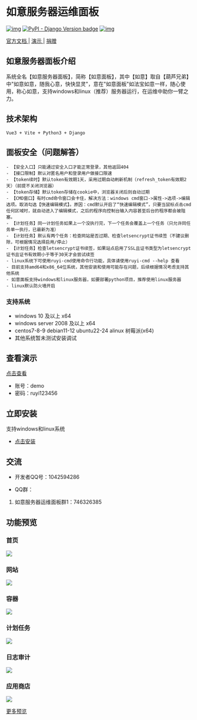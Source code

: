 
# 如意服务器运维面板

[![img](https://img.shields.io/badge/python-%3E=3.12.x-green.svg)](https://python.org/)  [![PyPI - Django Version badge](https://img.shields.io/badge/django%20versions-4.x-blue)](https://docs.djangoproject.com/zh-hans/4.0/) [![img](https://img.shields.io/badge/node-%3E%3D%2014.0.0-brightgreen)](https://nodejs.org/zh-cn/)

[ 官方文档 ](https://ruyi.lybbn.cn/) | [ 演示 ](http://demoruyi.lybbn.cn/)| [捐赠](https://gitee.com/lybbn/django-vue-lyadmin/wikis/pages?sort_id=5264497&doc_id=2214316) 

## 如意服务器面板介绍

系统全名【如意服务器面板】，简称【如意面板】，其中【如意】取自【葫芦兄弟】中"如意如意，随我心意，快快显灵"，意在"如意面板"如法宝如意一样，随心使用，称心如意，支持windows和linux（推荐）服务器运行，在运维中助你一臂之力。

## 技术架构

```
Vue3 + Vite + Python3 + Django
```

## 面板安全（问题解答）

```text
- 【安全入口】只能通过安全入口才能正常登录，其他返回404
- 【接口限制】默认对匿名用户和登录用户做接口限速
- 【token续时】默认token有效期1天，采用过期自动刷新机制（refresh_token有效期2天）（前提不关闭浏览器）
- 【token存储】默认token存储在cookie中，浏览器关闭后则自动过期
- 【CMD窗口】有时cmd命令窗口会卡住，解决方法：windows cmd窗口->属性->选项->编辑选项。取消勾选【快速编辑模式】。原因：cmd默认开启了“快速编辑模式”，只要当鼠标点击cmd任何区域时，就自动进入了编辑模式，之后的程序向控制台输入内容甚至后台的程序都会被阻塞。
- 【计划任务】同一计划任务如果上一个没执行完，下一个任务会覆盖上一个任务（只允许同任务单一执行，已最新为准）
- 【计划任务】默认有两个任务：检查网站是否过期、检查letsencrypt证书续签（不建议删除，可根据情况选择启用/停止）
- 【计划任务】检查letsencrypt证书续签，如果站点启用了SSL且证书类型为letsencrypt证书且证书有效期小于等于30天才会尝试续签
- linux系统下可使用ruyi-cmd使用命令行功能，具体请使用ruyi-cmd --help 查看
- 目前支持amd64和x86_64位系统，其他安装和使用可能存在问题，后续根据情况考虑支持其他系统
- 如意面板支持windows和linux服务器，如要部署python项目，推荐使用linux服务器
- linux默认防火墙开启
```

### 支持系统

- windows 10 及以上 x64
- windows server 2008 及以上 x64
- centos7-8-9 debian11-12 ubuntu22-24 alinux 树莓派(x64)
- 其他系统暂未测试安装调试

## 查看演示

[点击查看](http://demoruyi.lybbn.cn/)

- 账号：demo
- 密码：ruyi123456

## 立即安装

支持windows和linux系统

 - [点击安装](https://ruyi.lybbn.cn/doc/ruyi/onlineInstall.html)

## 交流
- 开发者QQ号：1042594286

- QQ群：

1. 如意服务器运维面板群1：746326385

## 功能预览

### 首页

<img src="https://foruda.gitee.com/images/1738813129276998940/d8beb4f2_4823422.jpeg" referrerpolicy="no-referrer" />

### 网站

<img src="https://foruda.gitee.com/images/1738813212161749528/6a548a53_4823422.jpeg" referrerpolicy="no-referrer" />

### 容器

<img src="https://foruda.gitee.com/images/1741523756230508106/12ebab70_4823422.png" referrerpolicy="no-referrer" />

### 计划任务

<img src="https://foruda.gitee.com/images/1738813406022412860/0bb914b4_4823422.jpeg" referrerpolicy="no-referrer" />

### 日志审计

<img src="https://foruda.gitee.com/images/1738813428277156383/b541ac59_4823422.jpeg" referrerpolicy="no-referrer" />


### 应用商店

<img src="https://foruda.gitee.com/images/1738813465814599623/b4c983a6_4823422.jpeg" referrerpolicy="no-referrer" />

[更多预览](https://gitee.com/lybbn/RuYi-Panel/wikis/pages?sort_id=13387675&doc_id=6451384)

